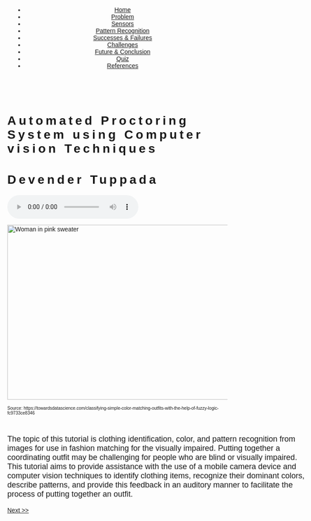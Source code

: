 <html lang="en"><head>
      <link rel="stylesheet" href="p1.css">
      <link rel="stylesheet" href="https://www.w3schools.com/w3css/4/w3.css">
      <link rel="stylesheet" href="https://fonts.googleapis.com/css?family=Raleway">
      <meta charset="UTF-8">
      <title>Automated Proctoring System using Computer vision Techniques</title>
   <style> body,h1 {font-family: "Raleway", Arial, sans-serif}
   h1 {letter-spacing: 6px}
   .w3-row-padding img {margin-bottom: 12px}
   </style>
   </head>


   <body>
      <header class="w3-panel w3-center" style="padding:32px 16px">
         <nav>
            <ul>
               <li class="active"><a href="index.html">Home</a></li>
               <li><a href="problem.html">Problem</a></li>
               <li><a href="sensors.html">Sensors</a></li>
               <li><a href="patterns.html">Pattern Recognition</a></li>
               <li><a href="succfail.html">Successes &amp; Failures</a></li>
               <li><a href="challenges.html">Challenges</a></li>
               <li><a href="conclusion.html">Future &amp; Conclusion</a></li>
               <li><a href="quiz.html">Quiz</a></li>
               <li><a href="references.html">References</a></li>
            </ul>
         </nav>
      </header>
      <main>
         <h1>Automated Proctoring System using Computer vision Techniques</h1>
         <h1 class="w3-xlarge">Devender Tuppada</h1>
         <audio src="audio/a1.m4a" type="audio/x-m4a" controls="" autoplay=""></audio>
         <p>
         <img src="image/woman_in_pink.jpeg" alt="Woman in pink sweater" style="width:650px; height:400px"></p>
<p style="font-color:light-gray; font-size: 10px">Source: https://towardsdatascience.com/classifying-simple-color-matching-outfits-with-the-help-of-fuzzy-logic-fc9733ce8346</p>
         <div style="width: 700px; margin: auto; align-self: center;">
         <br>
            <p style="text-align: left; font-size: 18px">The topic of this tutorial is clothing identification, color, and pattern recognition from images for use in fashion matching for the visually impaired. Putting together a coordinating outfit may be challenging for people who are blind or visually impaired. This tutorial aims to provide assistance with the use of a mobile camera device and computer vision techniques to identify clothing items, recognize their dominant colors, describe patterns, and provide this feedback in an auditory manner to facilitate the process of putting together an outfit.</p>
         </div>
      </main>
      <footer style="margin-bottom: 50px">
         <a href="problem.html" class="w3-bar-item w3-button w3-white">Next &gt;&gt;</a>
      </footer>
   

</body></html>
